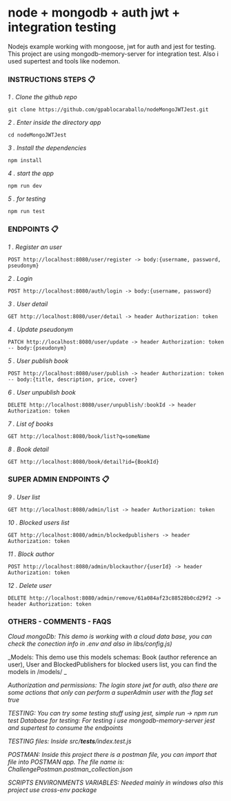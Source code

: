 # node + mongodb + auth jwt + integration testing
Nodejs example working with mongoose, jwt for auth and jest for testing. 
This project are using mongodb-memory-server for integration test. 
Also i used supertest and tools like nodemon.

### INSTRUCTIONS STEPS 📋

_1 . Clone the github repo_

```
git clone https://github.com/gpablocaraballo/nodeMongoJWTJest.git
```

_2 . Enter inside the directory app_

```
cd nodeMongoJWTJest
```

_3 . Install the dependencies_

```
npm install
```

_4 . start the app_

```
npm run dev
``` 

_5 . for testing_

```
npm run test
``` 

### ENDPOINTS 📋

_1 . Register an user_

```
POST http://localhost:8080/user/register -> body:{username, password, pseudonym}
```

_2 . Login_

```
POST http://localhost:8080/auth/login -> body:{username, password}
```

_3 . User detail_

```
GET http://localhost:8080/user/detail -> header Authorization: token
```

_4 . Update pseudonym_

```
PATCH http://localhost:8080/user/update -> header Authorization: token -- body:{pseudonym}
``` 

_5 . User publish book_

```
POST http://localhost:8080/user/publish -> header Authorization: token -- body:{title, description, price, cover}
``` 

_6 . User unpublish book_

```
DELETE http://localhost:8080/user/unpublish/:bookId -> header Authorization: token
``` 

_7 . List of books_

```
GET http://localhost:8080/book/list?q=someName
``` 

_8 . Book detail_

```
GET http://localhost:8080/book/detail?id={BookId}
``` 

### SUPER ADMIN ENDPOINTS 📋

_9 . User list_

```
GET http://localhost:8080/admin/list -> header Authorization: token
``` 

_10 . Blocked users list_

```
GET http://localhost:8080/admin/blockedpublishers -> header Authorization: token
``` 

_11 . Block author_

```
POST http://localhost:8080/admin/blockauthor/{userId} -> header Authorization: token
``` 

_12 . Delete user_

```
DELETE http://localhost:8080/admin/remove/61a084af23c88528b0cd29f2 -> header Authorization: token
``` 

### OTHERS - COMMENTS - FAQS

_Cloud mongoDb: This demo is working with a cloud data base, you can check the conection info in .env 
and also in libs/config.js)_

_Models: This demo use this models schemas: Book (author reference an user), User and BlockedPublishers for blocked users list, you can find the models in /models/ _

_Authorization and permissions: The login store jwt for auth, also there are some actions that only can perform a superAdmin user with the flag set true_

_TESTING: You can try some testing stuff using jest, simple run -> npm run test_
_Database for testing: For testing i use mongodb-memory-server jest and supertest to consume the endpoints_

_TESTING files: Inside src/__tests__/index.test.js_

_POSTMAN: Inside this project there is a postman file, you can import that file into POSTMAN app.
The file name is: ChallengePostman.postman_collection.json_

_SCRIPTS ENVIRONMENTS VARIABLES: Needed mainly in windows also this project use cross-env package_